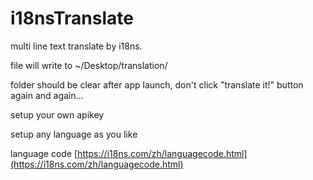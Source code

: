 # i18nsTranslate
multi line text translate by i18ns.


file will write to ~/Desktop/translation/

folder should be clear after app launch, don't click "translate it!" button again and again... 

setup your own apikey

setup any language as you like

language code [https://i18ns.com/zh/languagecode.html](https://i18ns.com/zh/languagecode.html)
